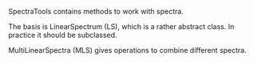 SpectraTools contains methods to work with spectra. 

The basis is LinearSpectrum (LS), which is a rather abstract class. In practice it should be subclassed.

MultiLinearSpectra (MLS) gives operations to combine different spectra. 
